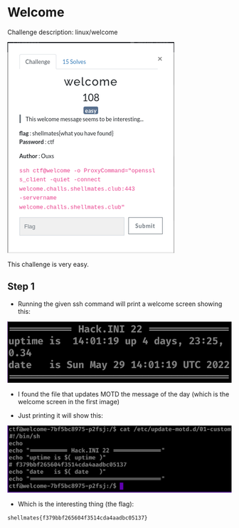 # Welcome

Challenge description:
linux/welcome

![Welcome](welcome.png)

This challenge is very easy.

## Step 1
- Running the given ssh command will print a welcome screen showing this:

![Step 1a](step-1a.png)

- I found the file that updates MOTD the message of the day (which is the welcome screen in the first image)

- Just printing it will show this:

![Step 1b](step-1b.png)

- Which is the interesting thing (the flag):
```
shellmates{f379bbf265604f3514cda4aadbc05137}
```
